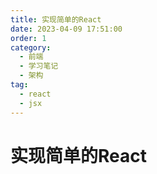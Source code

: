 ```yaml
---
title: 实现简单的React
date: 2023-04-09 17:51:00
order: 1
category:
  - 前端
  - 学习笔记
  - 架构
tag:
  - react
  - jsx
---
```


# 实现简单的React
